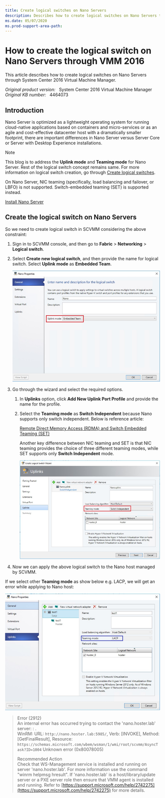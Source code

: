 ```yaml
---
title: Create logical switches on Nano Servers
description: Describes how to create logical switches on Nano Servers through System Center 2016 Virtual Machine Manager.
ms.date: 05/07/2020
ms.prod-support-area-path:
---
```

# How to create the logical switch on Nano Servers through VMM 2016

This article describes how to create logical switches on Nano Servers through System Center 2016 Virtual Machine Manager.

_Original product version:_ &nbsp; System Center 2016 Virtual Machine Manager  
_Original KB number:_ &nbsp; 4464073

## Introduction

Nano Server is optimized as a lightweight operating system for running cloud-native applications based on containers and micro-services or as an agile and cost-effective datacenter host with a dramatically smaller footprint, there are important differences in Nano Server versus Server Core or Server with Desktop Experience installations.

> [!NOTE]
> This blog is to address the **Uplink mode** and **Teaming mode** for Nano Server. Rest of the logical switch concept remains same. For more information on logical switch creation, go through [Create logical switches](/system-center/vmm/network-switch?redirectedfrom=MSDN&view=sc-vmm-2019).

On Nano Server, NIC teaming (specifically, load balancing and failover, or LBFO) is not supported. Switch-embedded teaming (SET) is supported instead.

[Install Nano Server](/windows-server/get-started/getting-started-with-nano-server?redirectedfrom=MSDN)

## Create the logical switch on Nano Servers

So we need to create logical switch in SCVMM considering the above constraint:

1. Sign in to SCVMM console, and then go to **Fabric** > **Networking** > **Logical switch**.
2. Select **Create new logical switch**, and then provide the name for logical switch. Select **Uplink mode** as **Embedded Team**.

   ![Uplink mode is selected as Embedded Team](./media/create-nano-server-logical-switches/uplink-mode.png)

3. Go through the wizard and select the required options.

   1. In **Uplinks** option, click **Add New Uplink Port Profile** and provide the name for the profile.
   2. Select the **Teaming mode** as **Switch Independent** because Nano supports only switch independent. Below is reference article:

      [Remote Direct Memory Access (RDMA) and Switch Embedded Teaming (SET)](/windows-server/virtualization/hyper-v-virtual-switch/RDMA-and-Switch-Embedded-Teaming?redirectedfrom=MSDN)

      Another key difference between NIC teaming and SET is that NIC teaming provides the choice of three different teaming modes, while SET supports only **Switch Independent** mode.

      ![Teaming mode is selected as Switch Independent](./media/create-nano-server-logical-switches/switch-independent.png)

4. Now we can apply the above logical switch to the Nano host managed by SCVMM.

If we select other **Teaming mode** as show below e.g. LACP, we will get an error while applying to Nano host:

![Teaming mode is selected as LACP](./media/create-nano-server-logical-switches/teaming-mode-lacp.png)

> Error (2912)  
> An internal error has occurred trying to contact the 'nano.hoster.lab' server: : .  
> WinRM: URL: `http://nano.hoster.lab:5985/`, Verb: [INVOKE], Method: [GetFinalResult], Resource: `https://schemas.microsoft.com/wbem/wsman/1/wmi/root/scvmm/AsyncTask?ID=1004`
> Unknown error (0x80078005)
>
> Recommended Action  
> Check that WS-Management service is installed and running on server 'nano.hoster.lab'. For more information use the command "winrm helpmsg hresult". If 'nano.hoster.lab' is a host/library/update server or a PXE server role then ensure that VMM agent is installed and running. Refer to [https://support.microsoft.com/help/2742275](https://support.microsoft.com/help/2742275) for more details.
